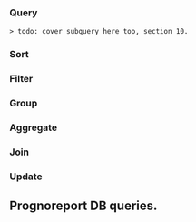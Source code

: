 ### Query 

    > todo: cover subquery here too, section 10.

### Sort


### Filter 


### Group


### Aggregate


### Join


### Update


## Prognoreport DB queries.

